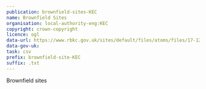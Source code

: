 ```yaml
---
publication: brownfield-sites-KEC
name: Brownfield Sites
organisation: local-authority-eng:KEC
copyright: crown-copyright
licence: ogl
data-url: https://www.rbkc.gov.uk/sites/default/files/atoms/files/17-12-15%20RBKC%20BrownfieldLandRegister_CSV.csv
data-gov-uk: 
task: csv
prefix: brownfield-site-KEC
suffix: .txt
---
```


Brownfield sites

